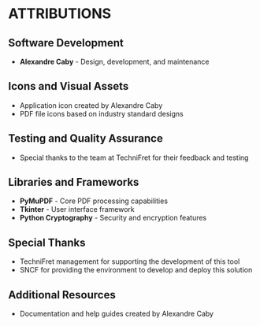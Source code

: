 # ATTRIBUTIONS

## Software Development
- **Alexandre Caby** - Design, development, and maintenance

## Icons and Visual Assets
- Application icon created by Alexandre Caby
- PDF file icons based on industry standard designs

## Testing and Quality Assurance
- Special thanks to the team at TechniFret for their feedback and testing

## Libraries and Frameworks
- **PyMuPDF** - Core PDF processing capabilities
- **Tkinter** - User interface framework
- **Python Cryptography** - Security and encryption features

## Special Thanks
- TechniFret management for supporting the development of this tool
- SNCF for providing the environment to develop and deploy this solution

## Additional Resources
- Documentation and help guides created by Alexandre Caby